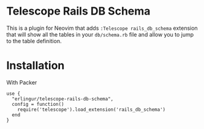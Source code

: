 # Telescope Rails DB Schema

This is a plugin for Neovim that adds `:Telescope rails_db_schema` extension
that will show all the tables in your `db/schema.rb` file and allow you to jump
to the table definition.

# Installation

With Packer
```
use {
  "erlingur/telescope-rails-db-schema",
  config = function()
    require('telescope').load_extension('rails_db_schema')
  end
}
```
